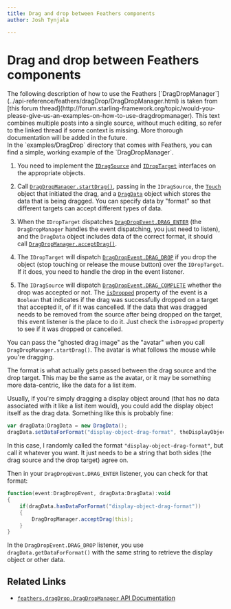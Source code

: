 ```yaml
---
title: Drag and drop between Feathers components  
author: Josh Tynjala

---
```

# Drag and drop between Feathers components

<aside class="warn">The following description of how to use the Feathers [`DragDropManager`](../api-reference/feathers/dragDrop/DragDropManager.html) is taken from [this forum thread](http://forum.starling-framework.org/topic/would-you-please-give-us-an-examples-on-how-to-use-dragdropmanager). This text combines multiple posts into a single source, without much editing, so refer to the linked thread if some context is missing. More thorough documentation will be added in the future.</aside>

<aside class="info">In the `examples/DragDrop` directory that comes with Feathers, you can find a simple, working example of the `DragDropManager`.</aside>

1) You need to implement the [`IDragSource`](../api-reference/feathers/dragDrop/IDragSource.html) and [`IDropTarget`](../api-reference/feathers/dragDrop/IDropTarget.html) interfaces on the appropriate objects.

2) Call [`DragDropManager.startDrag()`](../api-reference/feathers/dragDrop/DragDropManager.html#startDrag()), passing in the `IDragSource`, the [`Touch`](http://doc.starling-framework.org/core/starling/events/Touch.html) object that initiated the drag, and a [`DragData`](../api-reference/feathers/dragDrop/DragData.html) object which stores the data that is being dragged. You can specify data by "format" so that different targets can accept different types of data.

3) When the `IDropTarget` dispatches [`DragDropEvent.DRAG_ENTER`](../api-reference/feathers/events/DragDropEvent.html#DRAG_ENTER) (the `DragDropManager` handles the event dispatching, you just need to listen), and the `DragData` object includes data of the correct format, it should call [`DragDropManager.acceptDrag()`](../api-reference/feathers/dragDrop/DragDropManager.html#acceptDrag()).

4) The `IDropTarget` will dispatch [`DragDropEvent.DRAG_DROP`](../api-reference/feathers/events/DragDropEvent.html#DRAG_DROP) if you drop the object (stop touching or release the mouse button) over the `IDropTarget`. If it does, you need to handle the drop in the event listener.

5) The `IDragSource` will dispatch [`DragDropEvent.DRAG_COMPLETE`](../api-reference/feathers/events/DragDropEvent.html#DRAG_COMPLETE) whether the drop was accepted or not. The [`isDropped`](../api-reference/feathers/events/DragDropEvent.html#isDropped) property of the event is a `Boolean` that indicates if the drag was successfully dropped on a target that accepted it, of if it was cancelled. If the data that was dragged needs to be removed from the source after being dropped on the target, this event listener is the place to do it. Just check the `isDropped` property to see if it was dropped or cancelled.

You can pass the "ghosted drag image" as the "avatar" when you call `DragDropManager.startDrag()`. The avatar is what follows the mouse while you're dragging.

The format is what actually gets passed between the drag source and the drop target. This may be the same as the avatar, or it may be something more data-centric, like the data for a list item.

Usually, if you're simply dragging a display object around (that has no data associated with it like a list item would), you could add the display object itself as the drag data. Something like this is probably fine:

``` actionscript
var dragData:DragData = new DragData();
dragData.setDataForFormat("display-object-drag-format", theDisplayObject);
```

In this case, I randomly called the format `"display-object-drag-format"`, but call it whatever you want. It just needs to be a string that both sides (the drag source and the drop target) agree on.

Then in your `DragDropEvent.DRAG_ENTER` listener, you can check for that format:

``` actionscript
function(event:DragDropEvent, dragData:DragData):void
{
    if(dragData.hasDataForFormat("display-object-drag-format"))
    {
        DragDropManager.acceptDrag(this);
    }
}
```

In the `DragDropEvent.DRAG_DROP` listener, you use `dragData.getDataForFormat()` with the same string to retrieve the display object or other data.

## Related Links

-   [`feathers.dragDrop.DragDropManager` API Documentation](../api-reference/feathers/dragDrop/DragDropManager.html)